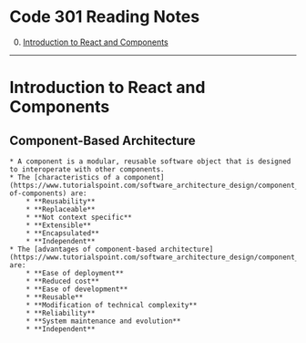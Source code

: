 # Code 301 Reading Notes

0. [Introduction to React and Components](code-301.md#introduction-to-react-and-components)

---

# Introduction to React and Components

## Component-Based Architecture
    * A component is a modular, reusable software object that is designed to interoperate with other components.
    * The [characteristics of a component](https://www.tutorialspoint.com/software_architecture_design/component_based_architecture.htm#characteristics-of-components) are:
        * **Reusability**
        * **Replaceable**
        * **Not context specific**
        * **Extensible**
        * **Encapsulated**
        * **Independent**
    * The [advantages of component-based architecture](https://www.tutorialspoint.com/software_architecture_design/component_based_architecture.htm#advantages) are:
        * **Ease of deployment**
        * **Reduced cost**
        * **Ease of development**
        * **Reusable**
        * **Modification of technical complexity**
        * **Reliability**
        * **System maintenance and evolution**
        * **Independent**
